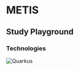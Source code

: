 # METIS
## Study Playground
### Technologies 
![Quarkus](https://img.shields.io/badge/-Quarkus-000000?style=flat-square&logo=quarkus&logoColor=4695EB)
